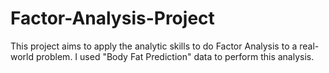 # Factor-Analysis-Project
This project aims to apply the analytic skills to do Factor Analysis to a real-world problem. I used "Body Fat Prediction" data to perform this analysis. 

